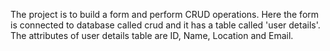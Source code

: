 The project is to build a form and perform CRUD operations. Here the form is connected to database called crud and it has a table called 'user details'. The attributes of user details table are ID, Name, Location and Email.